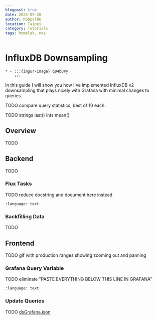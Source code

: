 ```yaml
---
blogpost: true
date: 2025-09-20
author: Robpol86
location: Taipei
category: Tutorials
tags: homelab, nas
---
```


# InfluxDB Downsampling

```{list-table}
* - :::{imgur-image} q04bUPy
    :::
```

In this guide I will show you how I've implemented InfluxDB v2 downsampling that plays nicely with Grafana with minimal
changes to queries.

TODO compare query statistics, best of 10 each.

TODO strings last() ints mean()

## Overview

TODO

## Backend

TODO

### Flux Tasks

TODO reduce docstring and document here instead

```{literalinclude} /_static/dsTask.flux
:language: text
```

### Backfilling Data

TODO

## Frontend

TODO gif with production ranges showing zooming out and panning

### Grafana Query Variable

TODO eliminate "PASTE EVERYTHING BELOW THIS LINE IN GRAFANA"

```{literalinclude} /_static/dsPost.flux
:language: text
```

### Update Queries

TODO [dsGrafana.json](/_static/dsGrafana.json)
